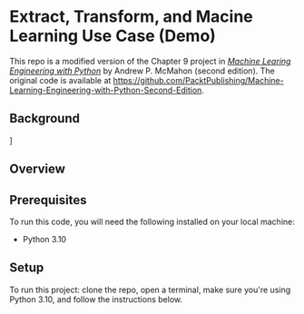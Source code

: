 # Extract, Transform, and Macine Learning Use Case (Demo)

This repo is a modified version of the Chapter 9 project in [_Machine Learing Engineering with Python_](https://bookshop.org/p/books/machine-learning-engineering-with-python-second-edition-manage-the-lifecycle-of-machine-learning-models-using-mlops-with-practical-examples-andrew-mcm/20564864?ean=9781837631964) by Andrew P. McMahon (second edition). The original code is available at https://github.com/PacktPublishing/Machine-Learning-Engineering-with-Python-Second-Edition.


## Background

]
## Overview


## Prerequisites

To run this code, you will need the following installed on your local machine:

* Python 3.10


## Setup

To run this project: clone the repo, open a terminal, make sure you're using Python 3.10, and follow the instructions below.

